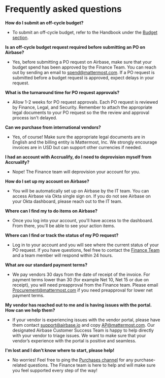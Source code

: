 # Frequently asked questions

**How do I submit an off-cycle budget?**

* To submit an off-cycle budget, refer to the Handbook under the [Budget section](https://handbook.mattermost.com/operations/finance/spending-company-money/budget).

**Is an off-cycle budget request required before submitting an PO on Airbase?**

* Yes, before submitting a PO request on Airbase, make sure that your budget spend has been approved by the Finance Team. You can reach out by sending an email to spend@mattermost.com. If a PO request is submitted before a budget request is approved, expect delays in your request.

**What is the turnaround time for PO request approvals?**

* Allow 1-2 weeks for PO request approvals. Each PO request is reviewed by Finance, Legal, and Security. Remember to attach the appropriate legal documents to your PO request so the the review and approval process isn't delayed.

**Can we purchase from international vendors?**

* Yes, of course! Make sure the appropriate legal documents are in English and the billing entity is Mattermost, Inc. We strongly encourage invoices are in USD but can support other currencies if needed. 

**I had an account with Accrualify, do I need to deprovision myself from Accrualify?**

* Nope! The Finance team will deprovision your account for you.

**How do I set up my account on Airbase?**

* You will be automatically set up on Airbase by the IT team. You can access Airbase via Okta single sign on. If you do not see Airbase on your Okta dashboard, please reach out to the IT team.

**Where can I find my to do items on Airbase?**

* Once you log into your account, you'll have access to the dashboard. From there, you'll be able to see your action items.

**Where can I find or track the status of my PO request?**

* Log in to your account and you will see where the current status of your PO request. If you have questions, feel free to contact the [Finance Team](https://community.mattermost.com/private-core/channels/purchases) and a team member will respond within 24 hours.

**What are our standard payment terms?**

* We pay vendors 30 days from the date of receipt of the invoice. For payment terms lower than 30 (for example Net 10, Net 15 or due on receipt), you will need preapproval from the Finance team. Please email Procurement@mattermost.com if you need preapproval for lower net payment terms.

**My vendor has reached out to me and is having issues with the portal. How can we help them?**

* If your vendor is experiencing issues with the vendor portal, please have them contact support@airbase.io and copy AP@mattermost.com. Our designated Airbase Customer Success Team is happy to help directly with your vendor to triage issues. We want to make sure that your vendor’s experience with the portal is positive and seamless.

**I'm lost and I don’t know where to start, please help!**

* No worries! Feel free to ping the [Purchases channel](https://community.mattermost.com/private-core/channels/purchases) for any purchase-related questions. The Finance team is here to help and will make sure you feel supported every step of the way!

